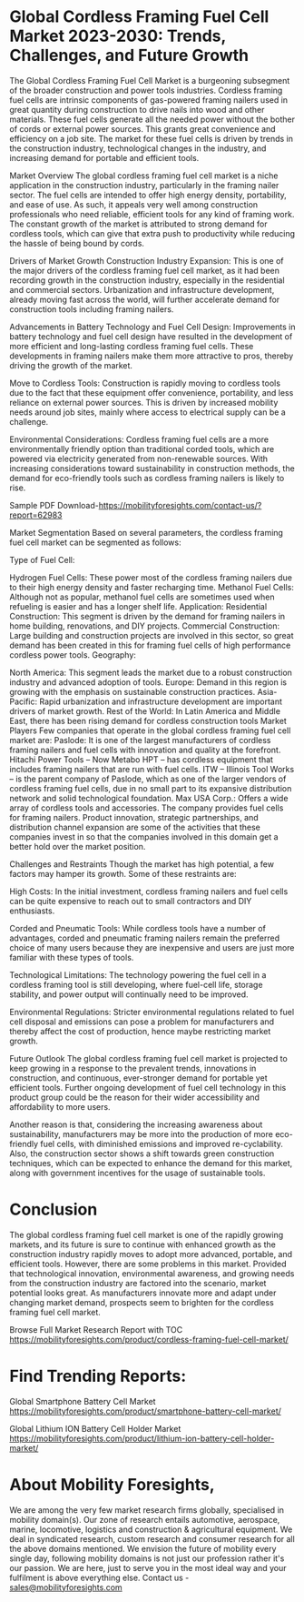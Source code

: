# Global Cordless Framing Fuel Cell Market 2023-2030: Trends, Challenges, and Future Growth
The Global Cordless Framing Fuel Cell Market is a burgeoning subsegment of the broader construction and power tools industries. Cordless framing fuel cells are intrinsic components of gas-powered framing nailers used in great quantity during construction to drive nails into wood and other materials. These fuel cells generate all the needed power without the bother of cords or external power sources. This grants great convenience and efficiency on a job site. The market for these fuel cells is driven by trends in the construction industry, technological changes in the industry, and increasing demand for portable and efficient tools.

Market Overview
The global cordless framing fuel cell market is a niche application in the construction industry, particularly in the framing nailer sector. The fuel cells are intended to offer high energy density, portability, and ease of use. As such, it appeals very well among construction professionals who need reliable, efficient tools for any kind of framing work. The constant growth of the market is attributed to strong demand for cordless tools, which can give that extra push to productivity while reducing the hassle of being bound by cords.

Drivers of Market Growth
Construction Industry Expansion: This is one of the major drivers of the cordless framing fuel cell market, as it had been recording growth in the construction industry, especially in the residential and commercial sectors. Urbanization and infrastructure development, already moving fast across the world, will further accelerate demand for construction tools including framing nailers.

Advancements in Battery Technology and Fuel Cell Design: Improvements in battery technology and fuel cell design have resulted in the development of more efficient and long-lasting cordless framing fuel cells. These developments in framing nailers make them more attractive to pros, thereby driving the growth of the market.

Move to Cordless Tools: Construction is rapidly moving to cordless tools due to the fact that these equipment offer convenience, portability, and less reliance on external power sources. This is driven by increased mobility needs around job sites, mainly where access to electrical supply can be a challenge.

Environmental Considerations: Cordless framing fuel cells are a more environmentally friendly option than traditional corded tools, which are powered via electricity generated from non-renewable sources. With increasing considerations toward sustainability in construction methods, the demand for eco-friendly tools such as cordless framing nailers is likely to rise.

Sample PDF Download-https://mobilityforesights.com/contact-us/?report=62983



Market Segmentation
Based on several parameters, the cordless framing fuel cell market can be segmented as follows:

Type of Fuel Cell:

Hydrogen Fuel Cells: These power most of the cordless framing nailers due to their high energy density and faster recharging time.
Methanol Fuel Cells: Although not as popular, methanol fuel cells are sometimes used when refueling is easier and has a longer shelf life.
Application:
Residential Construction: This segment is driven by the demand for framing nailers in home building, renovations, and DIY projects.
Commercial Construction: Large building and construction projects are involved in this sector, so great demand has been created in this for framing fuel cells of high performance cordless power tools.
Geography:

North America: This segment leads the market due to a robust construction industry and advanced adoption of tools.
Europe: Demand in this region is growing with the emphasis on sustainable construction practices.
Asia-Pacific: Rapid urbanization and infrastructure development are important drivers of market growth.
Rest of the World: In Latin America and Middle East, there has been rising demand for cordless construction tools
Market Players
Few companies that operate in the global cordless framing fuel cell market are:
Paslode: It is one of the largest manufacturers of cordless framing nailers and fuel cells with innovation and quality at the forefront.
Hitachi Power Tools – Now Metabo HPT – has cordless equipment that includes framing nailers that are run with fuel cells.
ITW – Illinois Tool Works – is the parent company of Paslode, which as one of the larger vendors of cordless framing fuel cells, due in no small part to its expansive distribution network and solid technological foundation.
Max USA Corp.: Offers a wide array of cordless tools and accessories. The company provides fuel cells for framing nailers.
Product innovation, strategic partnerships, and distribution channel expansion are some of the activities that these companies invest in so that the companies involved in this domain get a better hold over the market position.

Challenges and Restraints
Though the market has high potential, a few factors may hamper its growth. Some of these restraints are:

High Costs: In the initial investment, cordless framing nailers and fuel cells can be quite expensive to reach out to small contractors and DIY enthusiasts.

Corded and Pneumatic Tools: While cordless tools have a number of advantages, corded and pneumatic framing nailers remain the preferred choice of many users because they are inexpensive and users are just more familiar with these types of tools.

Technological Limitations: The technology powering the fuel cell in a cordless framing tool is still developing, where fuel-cell life, storage stability, and power output will continually need to be improved.

Environmental Regulations: Stricter environmental regulations related to fuel cell disposal and emissions can pose a problem for manufacturers and thereby affect the cost of production, hence maybe restricting market growth.

Future Outlook
The global cordless framing fuel cell market is projected to keep growing in a response to the prevalent trends, innovations in construction, and continuous, ever-stronger demand for portable yet efficient tools. Further ongoing development of fuel cell technology in this product group could be the reason for their wider accessibility and affordability to more users.

Another reason is that, considering the increasing awareness about sustainability, manufacturers may be more into the production of more eco-friendly fuel cells, with diminished emissions and improved re-cyclability. Also, the construction sector shows a shift towards green construction techniques, which can be expected to enhance the demand for this market, along with government incentives for the usage of sustainable tools.

# Conclusion
The global cordless framing fuel cell market is one of the rapidly growing markets, and its future is sure to continue with enhanced growth as the construction industry rapidly moves to adopt more advanced, portable, and efficient tools. However, there are some problems in this market. Provided that technological innovation, environmental awareness, and growing needs from the construction industry are factored into the scenario, market potential looks great. As manufacturers innovate more and adapt under changing market demand, prospects seem to brighten for the cordless framing fuel cell market.



Browse Full Market Research Report with TOC
https://mobilityforesights.com/product/cordless-framing-fuel-cell-market/


# Find Trending Reports:
Global Smartphone Battery Cell Market https://mobilityforesights.com/product/smartphone-battery-cell-market/

Global Lithium ION Battery Cell Holder Market https://mobilityforesights.com/product/lithium-ion-battery-cell-holder-market/

 
# About Mobility Foresights,
We are among the very few market research firms globally, specialised in mobility domain(s). Our zone of research entails automotive, aerospace, marine, locomotive, logistics and construction & agricultural equipment. We deal in syndicated research, custom research and consumer research for all the above domains mentioned.
We envision the future of mobility every single day, following mobility domains is not just our profession rather it's our passion. We are here, just to serve you in the most ideal way and your fulfilment is above everything else. Contact us -  sales@mobilityforesights.com 





